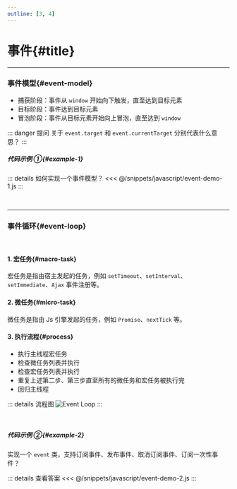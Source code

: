 ```yaml
---
outline: [3, 4]
---
```


# 事件{#title}

---

### 事件模型{#event-model}

- 捕获阶段：事件从 <code>window</code> 开始向下触发，直至达到目标元素
- 目标阶段：事件达到目标元素
- 冒泡阶段：事件从目标元素开始向上冒泡，直至达到 <code>window</code>

::: danger 提问
关于 <code>event.target</code> 和 <code>event.currentTarget</code> 分别代表什么意思？
:::

##### 代码示例 ①{#example-1}

::: details 如何实现一个事件模型？
<<< @/snippets/javascript/event-demo-1.js
:::

<br />

---

### 事件循环{#event-loop}

<br />

#### 1. 宏任务{#macro-task}

宏任务是指由宿主发起的任务，例如 <code>setTimeout</code>、<code>setInterval</code>、<code>setImmediate</code>、<code>Ajax</code> 事件注册等。

#### 2. 微任务{#micro-task}

微任务是指由 Js 引擎发起的任务，例如 <code>Promise</code>、<code>nextTick</code> 等。

#### 3. 执行流程{#process}

- 执行主线程宏任务
- 检查微任务列表并执行
- 检查宏任务列表并执行
- 重复上述第二步、第三步直至所有的微任务和宏任务被执行完
- 回归主线程

::: details 流程图
![Event Loop](/images/javascript/event-loop.png)
:::

<br />

##### 代码示例 ②{#example-2}

实现一个 <code>event</code> 类，支持订阅事件、发布事件、取消订阅事件、订阅一次性事件？

::: details 查看答案
<<< @/snippets/javascript/event-demo-2.js
:::
